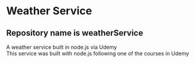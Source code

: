 # Weather Service
## Repository name is weatherService
A weather service built in node.js via Udemy <br/>
This service was built with node.js following one of the courses in Udemy
